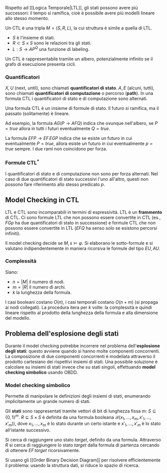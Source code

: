 Rispetto ad [[Logica Temporale|LTL]], gli stati possono avere più successori: il tempo si ramifica, cioè è possibile avere più modelli lineare allo stesso momento.

Un CTL è una tripla $M = (S, R, L)$, la cui struttura è simile a quella di LTL.
- $S$ è l'insieme di stati.
- $R \subset S \times S$ sono le relazioni tra gli stati.
- $L: S \rightarrow AP^{Q}$ una funzione di labeling.

Un CTL è rappresentabile tramite un albero, potenzialmente infinito se il grafo di esecuzione presenta cicli.

### Quantificatori

$X,U$ (next, until), sono chiamati **quantificatori di stato**.
$A,E$ (alcuni, tutti), sono chiamati **quantificatori di computazione** o percorso (**path**).
In una formula CTL i quantificatori di stato e di computazione sono alternati.

Una formula CTL è un insieme di formule di stato. Il futuro si ramifica, ma il passato (solitamente) è lineare.

Ad esempio, la formula $AG(P \rightarrow AFQ)$ indica che ovunque nell'albero, se $P=true$ allora in tutti i futuri eventualmente $Q=true$.

La formula $EFP \rightarrow EF\,EGP$ indica che se esiste un futuro in cui eventualmente $P=true$, allora esiste un futuro in cui eventualmente $p=true$ sempre. I due rami non coincidono per forza.

### Formule CTL$^*$
I quantificatori di stato e di computazione non sono per forza alternati. Nel caso di due quantificatori di stato successivi l'uno all'altro, questi non possono fare riferimento allo stesso predicato $p$.

## Model Checking in CTL

LTL e CTL sono incomparabili in termini di espressività. LTL è un **frammento** di CTL.
Ci sono formule LTL che non possono essere convertite in CTL (es., $FGp$ ha due quantificatori di stato in successione) e formule CTL che non possono essere convertite in LTL ($EFQ$ ha senso solo se esistono percorsi infiniti).

Il model checking decide se $M, s \models \varphi$.
Si elaborano le sotto-formule e si valutano indipendentemente in maniera ricorsiva le formule del tipo $EU, AU$.

### Complessità
Siano:
- $n = |M|$ il numero di nodi.
- $m = |R|$ il numero di archi.
- $k$ la lunghezza della formula.

I casi booleani costano $O(n)$, i casi temporali costano $O(n+m)$ (si propaga ai nodi collegati). La procedura itera per $k$ volte: la complessità e quindi lineare rispetto al prodotto della lunghezza della formula e alla dimensione del modello.

## Problema dell'esplosione degli stati

Durante il model checking potrebbe incorrere nel problema dell'**esplosione degli stati**: questo avviene quando si hanno molte componenti concorrenti.
La composizione di due componenti concorrenti è modellata attraverso il prodotto cartesiano dei rispettivi insiemi di stati. Una possibile soluzione è calcolare su insiemi di stati invece che su stati singoli, effettuando **model checking simbolico** usando OBDD.

### Model checking simbolico
Permette di manipolare le definizioni degli insiemi di stati, enumerando implicitamente un grande numero di stati.

Gli **stati** sono rappresentati tramite vettori di bit di lunghezza fissa $m$: $S \subseteq \{0,1\}^m$.
$R \subseteq S \times S$ è definita da una formula booleana $\mathcal{B}(x_1,\dots,x_m,x'_1,\dots,x'_m)$), dove $x_1,\dots,x_m$ è lo stato durante un certo istante e $x'_1,\dots,x'_m$ è lo stato all'istante successivo.

Si cerca di raggiungere uno stato $target$, definito da una formula. Attraverso $R$ si cerca di raggiungere lo stato $target$ dalla formula di partenza cercando di ottenere $EF \, target$ ricorsivamente.

Si usano gli [[Order Binary Decision Diagram]] per risolvere efficientemente il problema: usando la struttura dati, si riduce lo spazio di ricerca.